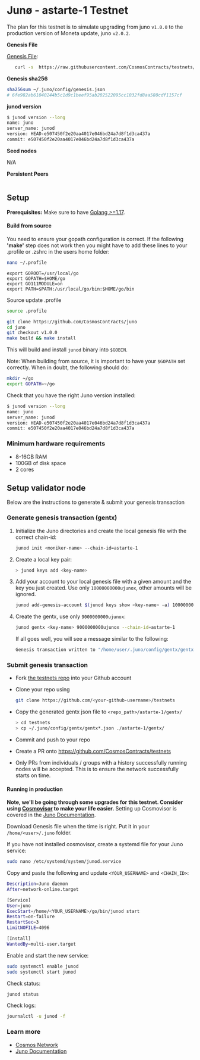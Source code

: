# Junø - astarte-1 Testnet

The plan for this testnet is to simulate upgrading from juno `v1.0.0` to the production version of Moneta update, juno `v2.0.2`. 

**Genesis File**

[Genesis File](/astarte/genesis.json):

```bash
   curl -s  https://raw.githubusercontent.com/CosmosContracts/testnets/main/astarte-1/genesis.json > ~/.juno/config/genesis.json
```

**Genesis sha256**

```bash
sha256sum ~/.juno/config/genesis.json
# 6fe982ab61040244b5c1d9c1beef95ab202522095cc1032fd8aa580cdf1157cf
```

**junod version**

```bash
$ junod version --long
name: juno
server_name: junod
version: HEAD-e507450f2e20aa4017e046bd24a7d8f1d3ca437a
commit: e507450f2e20aa4017e046bd24a7d8f1d3ca437a
```

**Seed nodes**

N/A

**Persistent Peers**

```

```

## Setup

**Prerequisites:** Make sure to have [Golang >=1.17](https://golang.org/).

#### Build from source

You need to ensure your gopath configuration is correct. If the following **'make'** step does not work then you might have to add these lines to your .profile or .zshrc in the users home folder:

```sh
nano ~/.profile
```

```
export GOROOT=/usr/local/go
export GOPATH=$HOME/go
export GO111MODULE=on
export PATH=$PATH:/usr/local/go/bin:$HOME/go/bin
```

Source update .profile

```sh
source .profile
```

```sh
git clone https://github.com/CosmosContracts/juno
cd juno
git checkout v1.0.0
make build && make install
```

This will build and install `junod` binary into `$GOBIN`.

Note: When building from source, it is important to have your `$GOPATH` set correctly. When in doubt, the following should do:

```sh
mkdir ~/go
export GOPATH=~/go
```

Check that you have the right Juno version installed:

```sh
$ junod version --long
name: juno
server_name: junod
version: HEAD-e507450f2e20aa4017e046bd24a7d8f1d3ca437a
commit: e507450f2e20aa4017e046bd24a7d8f1d3ca437a
```

### Minimum hardware requirements

- 8-16GB RAM
- 100GB of disk space
- 2 cores

## Setup validator node

Below are the instructions to generate & submit your genesis transaction

### Generate genesis transaction (gentx)

1. Initialize the Juno directories and create the local genesis file with the correct chain-id:

   ```bash
   junod init <moniker-name> --chain-id=astarte-1
   ```

2. Create a local key pair:

   ```sh
   > junod keys add <key-name>
   ```

3. Add your account to your local genesis file with a given amount and the key you just created. Use only `10000000000ujunox`, other amounts will be ignored.

   ```bash
   junod add-genesis-account $(junod keys show <key-name> -a) 10000000000ujunox
   ```

4. Create the gentx, use only `9000000000ujunox`:

   ```bash
   junod gentx <key-name> 9000000000ujunox --chain-id=astarte-1
   ```

   If all goes well, you will see a message similar to the following:

   ```bash
   Genesis transaction written to "/home/user/.juno/config/gentx/gentx-******.json"
   ```

### Submit genesis transaction

- Fork [the testnets repo](https://github.com/CosmosContracts/testnets) into your Github account

- Clone your repo using

  ```bash
  git clone https://github.com/<your-github-username>/testnets
  ```

- Copy the generated gentx json file to `<repo_path>/astarte-1/gentx/`

  ```sh
  > cd testnets
  > cp ~/.juno/config/gentx/gentx*.json ./astarte-1/gentx/
  ```

- Commit and push to your repo
- Create a PR onto https://github.com/CosmosContracts/testnets
- Only PRs from individuals / groups with a history successfully running nodes will be accepted. This is to ensure the network successfully starts on time.

#### Running in production

**Note, we'll be going through some upgrades for this testnet. Consider using [Cosmovisor](https://github.com/cosmos/cosmos-sdk/tree/master/cosmovisor) to make your life easier.** Setting up Cosmovisor is covered in the [Juno Documentation](https://docs.junochain.com/validators/setting-up-cosmovisor).

Download Genesis file when the time is right. Put it in your `/home/<user>/.juno` folder.

If you have not installed cosmovisor, create a systemd file for your Juno service:

```sh
sudo nano /etc/systemd/system/junod.service
```

Copy and paste the following and update `<YOUR_USERNAME>` and `<CHAIN_ID>`:

```sh
Description=Juno daemon
After=network-online.target

[Service]
User=juno
ExecStart=/home/<YOUR_USERNAME>/go/bin/junod start
Restart=on-failure
RestartSec=3
LimitNOFILE=4096

[Install]
WantedBy=multi-user.target
```

Enable and start the new service:

```sh
sudo systemctl enable junod
sudo systemctl start junod
```

Check status:

```sh
junod status
```

Check logs:

```sh
journalctl -u junod -f
```

### Learn more

- [Cosmos Network](https://cosmos.network)
- [Juno Documentation](https://docs.junochain.com/)
